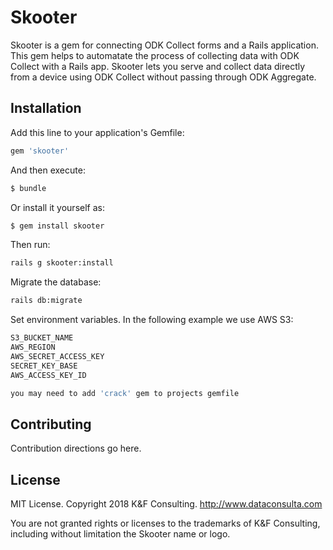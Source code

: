 # Skooter
Skooter is a gem for connecting ODK Collect forms and a Rails application. This gem helps to automatate the process of collecting data with ODK Collect with a Rails app. Skooter lets you serve and collect data directly from a device using ODK Collect without passing through ODK Aggregate.

## Installation
Add this line to your application's Gemfile:

```ruby
gem 'skooter'
```

And then execute:
```bash
$ bundle
```

Or install it yourself as:
```bash
$ gem install skooter
```

Then run:
```bash
rails g skooter:install
```

Migrate the database:
```bash
rails db:migrate
```

Set environment variables. In the following example we use AWS S3:
```bash
S3_BUCKET_NAME
AWS_REGION
AWS_SECRET_ACCESS_KEY
SECRET_KEY_BASE
AWS_ACCESS_KEY_ID
```

```bash
you may need to add 'crack' gem to projects gemfile
```


## Contributing
Contribution directions go here.

## License

MIT License. Copyright 2018 K&F Consulting. http://www.dataconsulta.com

You are not granted rights or licenses to the trademarks of K&F Consulting, including without limitation the Skooter name or logo.
